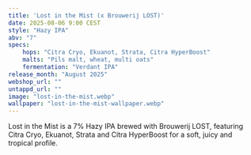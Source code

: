 ```yaml
---
title: 'Lost in the Mist (x Brouwerij LOST)'
date: 2025-08-06 9:00 CEST
style: "Hazy IPA"
abv: "7"
specs:
    hops: "Citra Cryo, Ekuanot, Strata, Citra HyperBoost"
    malts: "Pils malt, wheat, multi oats"
    fermentation: "Verdant IPA"
release_month: "August 2025"
webshop_url: ""
untappd_url: ""
image: "lost-in-the-mist.webp"
wallpaper: "lost-in-the-mist-wallpaper.webp"
---
```


Lost in the Mist is a 7% Hazy IPA brewed with Brouwerij LOST, featuring Citra Cryo, Ekuanot, Strata and Citra HyperBoost for a soft, juicy and tropical profile.
